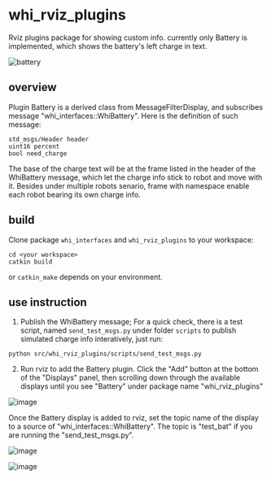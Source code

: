 # whi_rviz_plugins
Rviz plugins package for showing custom info. currently only Battery is implemented, which shows the battery's left charge in text.

![battery](https://user-images.githubusercontent.com/72239958/182020786-78a7af35-bccf-49b4-b895-78f60df493f7.gif)

## overview
Plugin Battery is a derived class from MessageFilterDisplay, and subscribes message "whi_interfaces::WhiBattery". Here is the definition of such message:

```
std_msgs/Header header
uint16 percent
bool need_charge
```

The base of the charge text will be at the frame listed in the header of the WhiBattery message, which let the charge info stick to robot and move with it. Besides under multiple robots senario, frame with namespace enable each robot bearing its own charge info.

## build
Clone package `whi_interfaces` and `whi_rviz_plugins` to your workspace:

```
cd <your workspace>
catkin build
```

or `catkin_make` depends on your environment.
  
## use instruction
1. Publish the WhiBattery message;
  For a quick check, there is a test script, named `send_test_msgs.py` under folder `scripts` to publish simulated charge info interatively, just run:

  ```
  python src/whi_rviz_plugins/scripts/send_test_msgs.py 
  ```

2. Run rviz to add the Battery plugin.
  Click the "Add" button at the bottom of the "Displays" panel, then scrolling down through the available displays until you see "Battery" under package name "whi_rviz_plugins"

![image](https://user-images.githubusercontent.com/72239958/182015665-fd271ba8-7fbb-4b4c-b479-73f90e24b48d.png)

  Once the Battery display is added to rviz, set the topic name of the display to a source of "whi_interfaces::WhiBattery". The topic is "test_bat" if you are running the "send_test_msgs.py".
  
![image](https://user-images.githubusercontent.com/72239958/182015784-2942af09-8773-464b-87ce-e31522cf21ec.png)

![image](https://user-images.githubusercontent.com/72239958/182015841-4e2d55bd-2913-41bc-b843-55c7d6f62cf5.png)
